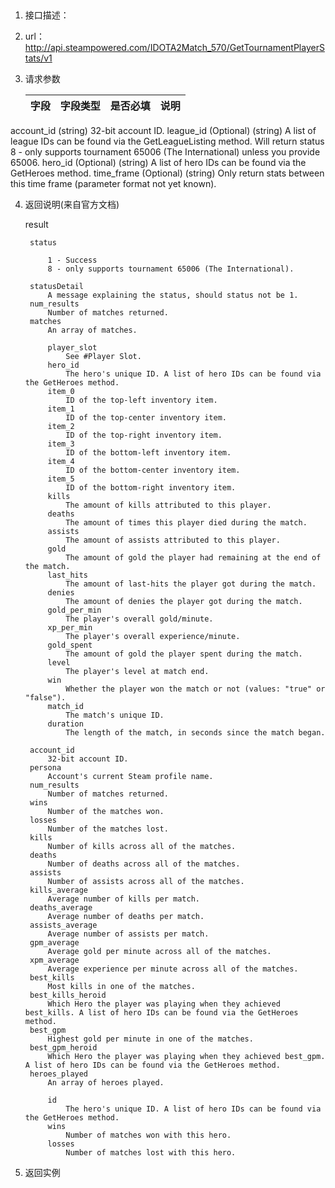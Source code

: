 ##
1.  接口描述：

2. url： http://api.steampowered.com/IDOTA2Match_570/GetTournamentPlayerStats/v1

3. 请求参数

    | 字段         | 字段类型 | 是否必填 | 说明   |
    | ---------- | ---- | ---- | ---- |
    
account_id (string)
    32-bit account ID.
league_id (Optional) (string)
    A list of league IDs can be found via the GetLeagueListing method. Will return status 8 - only supports tournament 65006 (The International) unless you provide 65006.
hero_id (Optional) (string)
    A list of hero IDs can be found via the GetHeroes method.
time_frame (Optional) (string)
    Only return stats between this time frame (parameter format not yet known).    
    

4. 返回说明(来自官方文档)

    result
    
        status
    
            1 - Success
            8 - only supports tournament 65006 (The International).
    
        statusDetail
            A message explaining the status, should status not be 1.
        num_results
            Number of matches returned.
        matches
            An array of matches.
    
            player_slot
                See #Player Slot.
            hero_id
                The hero's unique ID. A list of hero IDs can be found via the GetHeroes method.
            item_0
                ID of the top-left inventory item.
            item_1
                ID of the top-center inventory item.
            item_2
                ID of the top-right inventory item.
            item_3
                ID of the bottom-left inventory item.
            item_4
                ID of the bottom-center inventory item.
            item_5
                ID of the bottom-right inventory item.
            kills
                The amount of kills attributed to this player.
            deaths
                The amount of times this player died during the match.
            assists
                The amount of assists attributed to this player.
            gold
                The amount of gold the player had remaining at the end of the match.
            last_hits
                The amount of last-hits the player got during the match.
            denies
                The amount of denies the player got during the match.
            gold_per_min
                The player's overall gold/minute.
            xp_per_min
                The player's overall experience/minute.
            gold_spent
                The amount of gold the player spent during the match.
            level
                The player's level at match end.
            win
                Whether the player won the match or not (values: "true" or "false").
            match_id
                The match's unique ID.
            duration
                The length of the match, in seconds since the match began.
    
        account_id
            32-bit account ID.
        persona
            Account's current Steam profile name.
        num_results
            Number of matches returned.
        wins
            Number of the matches won.
        losses
            Number of the matches lost.
        kills
            Number of kills across all of the matches.
        deaths
            Number of deaths across all of the matches.
        assists
            Number of assists across all of the matches.
        kills_average
            Average number of kills per match.
        deaths_average
            Average number of deaths per match.
        assists_average
            Average number of assists per match.
        gpm_average
            Average gold per minute across all of the matches.
        xpm_average
            Average experience per minute across all of the matches.
        best_kills
            Most kills in one of the matches.
        best_kills_heroid
            Which Hero the player was playing when they achieved best_kills. A list of hero IDs can be found via the GetHeroes method.
        best_gpm
            Highest gold per minute in one of the matches.
        best_gpm_heroid
            Which Hero the player was playing when they achieved best_gpm. A list of hero IDs can be found via the GetHeroes method.
        heroes_played
            An array of heroes played.
    
            id
                The hero's unique ID. A list of hero IDs can be found via the GetHeroes method.
            wins
                Number of matches won with this hero.
            losses
                Number of matches lost with this hero.



5. 返回实例